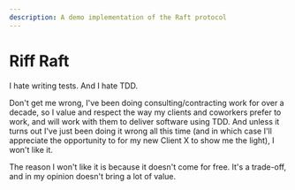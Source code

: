 ```yaml
---
description: A demo implementation of the Raft protocol
---
```


# Riff Raft

I hate writing tests. And I hate TDD. 

Don't get me wrong, I've been doing consulting/contracting work for over a decade, so I value and respect the way my clients and coworkers prefer to work, and will work with them to deliver software using TDD. And unless it turns out I've just been doing it wrong all this time \(and in which case I'll appreciate the opportunity to for my new Client X to show me the light\), I won't like it.

The reason I won't like it is because it doesn't come for free. It's a trade-off, and in my opinion doesn't bring a lot of value.

